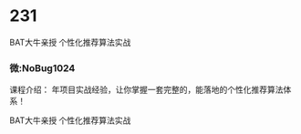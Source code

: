 # 231
BAT大牛亲授 个性化推荐算法实战
### 微:NoBug1024 


课程介绍：
年项目实战经验，让你掌握一套完整的，能落地的个性化推荐算法体系！

BAT大牛亲授 个性化推荐算法实战
